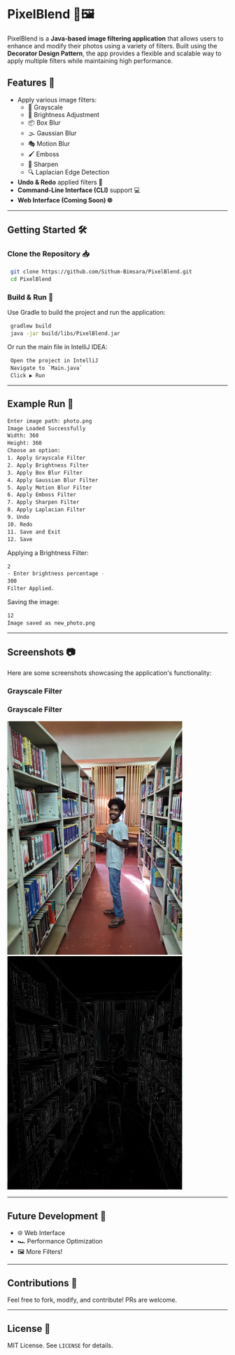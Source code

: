 # PixelBlend 🎨🖼️

PixelBlend is a **Java-based image filtering application** that allows users to enhance and modify their photos using a variety of filters. Built using the **Decorator Design Pattern**, the app provides a flexible and scalable way to apply multiple filters while maintaining high performance.

## Features 🚀
- Apply various image filters:
  - 🏴 Grayscale
  - 🌟 Brightness Adjustment
  - 📦 Box Blur
  - 🌫️ Gaussian Blur
  - 🎭 Motion Blur
  - 🖌️ Emboss
  - 🔪 Sharpen
  - 🔍 Laplacian Edge Detection
- **Undo & Redo** applied filters 🔄
- **Command-Line Interface (CLI)** support 💻
- **Web Interface (Coming Soon) 🌐**

---

## Getting Started 🛠️

### Clone the Repository 📥
```bash
 git clone https://github.com/Sithum-Bimsara/PixelBlend.git
 cd PixelBlend
```

### Build & Run 🚀
Use Gradle to build the project and run the application:
```bash
 gradlew build 
 java -jar build/libs/PixelBlend.jar
```
Or run the main file in IntelliJ IDEA:
```bash
 Open the project in IntelliJ
 Navigate to `Main.java`
 Click ▶️ Run
```

---

## Example Run 📸
```bash
Enter image path: photo.png
Image Loaded Successfully
Width: 360
Height: 360
Choose an option:
1. Apply Grayscale Filter
2. Apply Brightness Filter
3. Apply Box Blur Filter
4. Apply Gaussian Blur Filter
5. Apply Motion Blur Filter
6. Apply Emboss Filter
7. Apply Sharpen Filter
8. Apply Laplacian Filter
9. Undo
10. Redo
11. Save and Exit
12. Save
```

Applying a Brightness Filter:
```bash
2
- Enter brightness percentage -
300
Filter Applied.
```

Saving the image:
```bash
12
Image saved as new_photo.png
```

---

## Screenshots 📷
Here are some screenshots showcasing the application's functionality:

### Grayscale Filter
### Grayscale Filter
<img src="assets/Indunil.jpg" alt="Screenshot" width="400">
<img src="assets/Laplacian_Indunil.jpg" alt="Screenshot" width="400">



---

## Future Development 🌱
- 🌐 Web Interface
- 🏎️ Performance Optimization
- 🖼️ More Filters!

---

## Contributions 🤝
Feel free to fork, modify, and contribute! PRs are welcome.

---

## License 📜
MIT License. See `LICENSE` for details.

